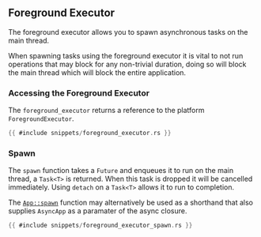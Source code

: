## Foreground Executor

The foreground executor allows you to spawn asynchronous tasks on the main thread.

When spawning tasks using the foreground executor it is vital to not run operations that may block for any non-trivial duration, doing so will block the main thread which will block the entire application.

### Accessing the Foreground Executor

The `foreground_executor` returns a reference to the platform `ForegroundExecutor`.

```rust
{{ #include snippets/foreground_executor.rs }}
```

### Spawn

The `spawn` function takes a `Future` and enqueues it to run on the main thread, a `Task<T>` is returned. When this task is dropped it will be cancelled immediately. Using `detach` on a `Task<T>` allows it to run to completion.

The [`App::spawn`](../architecture/app.md#spawn) function may alternatively be used as a shorthand that also supplies `AsyncApp` as a paramater of the async closure.

```rust
{{ #include snippets/foreground_executor_spawn.rs }}
```
